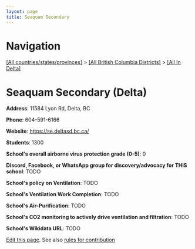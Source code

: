 ```yaml
---
layout: page
title: Seaquam Secondary
---
```

# Navigation

[[All countries/states/provinces]](../../..) > [[All British Columbia Districts]](../..) > [[All In Delta]](..)

# Seaquam Secondary (Delta)

**Address**: 11584 Lyon Rd, Delta, BC

**Phone**: 604-591-6166

**Website**: <https://se.deltasd.bc.ca/>

**Students**: 1300

**School's overall airborne virus protection grade (0-5)**: 0

**Discord, Facebook, or WhatsApp group for discovery/advocacy for THIS school**: TODO

**School's policy on Ventilation**: TODO

**School's Ventilation Work Completion**: TODO

**School's Air-Purification**: TODO

**School's CO2 monitoring to actively drive ventilation and filtration**: TODO

**School's Wikidata URL**: TODO


[Edit this page](https://github.com/ventilate-schools/BC/edit/main/./Delta/Seaquam_Secondary.md). See also [rules for contribution](../../../contribution-rules/)